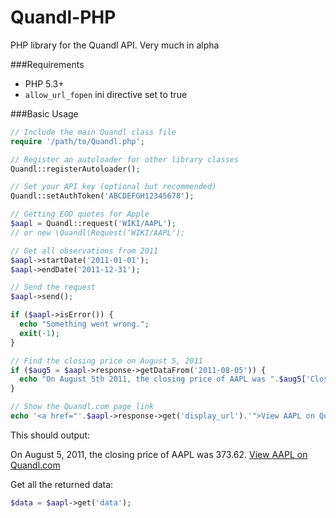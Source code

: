 Quandl-PHP
==========

PHP library for the Quandl API. Very much in alpha

###Requirements
 * PHP 5.3+
 * `allow_url_fopen` ini directive set to true


###Basic Usage
```php
// Include the main Quandl class file
require '/path/to/Quandl.php';

// Register an autoloader for other library classes
Quandl::registerAutoloader();

// Set your API key (optional but recommended)
Quandl::setAuthToken('ABCDEFGH12345678');

// Getting EOD quotes for Apple
$aapl = Quandl::request('WIKI/AAPL');
// or new \Quandl\Request('WIKI/AAPL');

// Get all observations from 2011
$aapl->startDate('2011-01-01');
$aapl->endDate('2011-12-31');

// Send the request
$aapl->send();

if ($aapl->isError()) {
  echo "Something went wrong.";
  exit(-1);
}

// Find the closing price on August 5, 2011
if ($aug5 = $aapl->response->getDataFrom('2011-08-05')) {
  echo "On August 5th 2011, the closing price of AAPL was ".$aug5['Close'].". ";
}

// Show the Quandl.com page link
echo '<a href="'.$aapl->response->get('display_url').'">View AAPL on Quandl.com</a>';
```
This should output:

On August 5, 2011, the closing price of AAPL was 373.62. [View AAPL on Quandl.com](http://www.quandl.com/WIKI/AAPL)

Get all the returned data:
```php
$data = $aapl->get('data');
```
